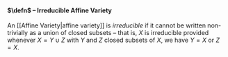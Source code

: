 #### $\defn$ – Irreducible Affine Variety
An [[Affine Variety|affine variety]] is *irreducible* if it cannot be written non-trivially as a union of closed subsets – that is, $X$ is irreducible provided whenever $X = Y\cup Z$ with $Y$ and $Z$ closed subsets of $X$, we have $Y = X$ or $Z = X$.